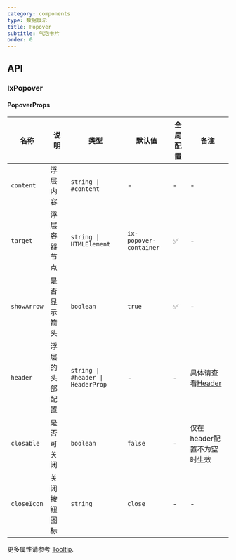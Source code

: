 ```yaml
---
category: components
type: 数据展示
title: Popover
subtitle: 气泡卡片
order: 0
---
```


## API

### IxPopover

#### PopoverProps

| 名称 | 说明 | 类型  | 默认值 | 全局配置 | 备注 |
| --- | --- | --- | --- | --- | --- |
| `content` | 浮层内容 | `string \| #content` | - | - | - |
| `target` | 浮层容器节点 | `string \| HTMLElement` | `ix-popover-container` | ✅ | - |
| `showArrow` | 是否显示箭头 | `boolean` | `true` | ✅ | - |
| `header` | 浮层的头部配置 | `string \| #header \| HeaderProp` | - | - | 具体请查看[Header](/components/header/zh#HeaderProps) |
| `closable` | 是否可关闭 | `boolean` | `false` | - | 仅在header配置不为空时生效 |
| `closeIcon` | 关闭按钮图标 | `string` | `close` | - | - |

更多属性请参考 [Tooltip](/components/tooltip/zh#TooltipProps).
